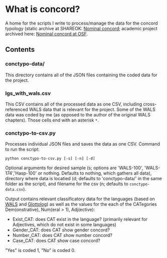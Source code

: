 # What is concord?

A home for the scripts I write to process/manage the data for the concord typology (static archive at SHAREOK: [Nominal concord](https://shareok.org/handle/11244/320354); academic project archived here: [Nominal concord at OSF](https://osf.io/tm49q/).

## Contents

### conctypo-data/
This directory contains all of the JSON files containing the coded data for the project. 

### lgs_with_wals.csv
This CSV contains all of the processed data as one CSV, including cross-referenced WALS data that is relevant for the project. Some of the WALS data was coded by me (as opposed to the author of the original WALS chapters). Those cells end with an asterisk `*`.

### conctypo-to-csv.py
Processes individual JSON files and saves the data as one CSV. Command to run the script:

`python conctypo-to-csv.py [-s] [-n] [-d]`

Optional arguments for desired sample (s; options are 'WALS-100', 'WALS-174','Hasp-100' or nothing. Defaults to nothing, which gathers all data),  directory where data is locatied (d; defaults to 'conctypo-data/' in the same folder as the script), and filename for the csv (n; defaults to `conctypo-data.csv`).

Output contains relevant classificatory data for the languages (based on [WALS](https://wals.info/) and [Glottolog](https://glottolog.org/)) as well as the values for the each of the CATegories Dem(onstrative), Num(eral > 1), Adj(ective):

  - Exist_CAT: does CAT exist in the language? (primarily relevant for Adjectives, which do not exist in some languages)
  - Gender_CAT: does CAT show gender concord?
  - Number_CAT: does CAT show number concord?
  - Case_CAT: does CAT show case concord?
  
 "Yes" is coded 1, "No" is coded 0.
